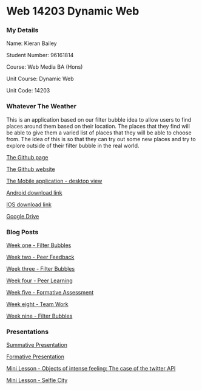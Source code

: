 # Web 14203 Dynamic Web

### My Details

Name: Kieran Bailey

Student Number: 96161814

Course: Web Media BA (Hons)

Unit Course: Dynamic Web

Unit Code: 14203

### Whatever The Weather

This is an application based on our filter bubble idea to allow users to find places around them based on their location. The places that they find will be able to give them a varied list of places that they will be able to choose from. The idea of this is so that they can try out some new places and try to explore outside of their filter bubble in the real world.

[The Github page](https://github.com/WhateverTheWeather/WhateverTheWeather.github.io)

[The Github website](http://whatevertheweather.github.io)

[The Mobile application - desktop view](http://snappy.appypie.com/html5/whatevertheweatherapp)

[Android download link](http://snappy.appypie.com/media/appfile/eb9c6a4be37d.apk)

[IOS download link](http://snappy.appypie.com/user/download-plist/appId/eb9c6a4be37d)

[Google Drive](https://drive.google.com/open?id=0B-97PsC_crhUZDdGajFsUHd5MTg)

### Blog Posts

[Week one - Filter Bubbles](http://www.fourthfloor.me/blogs/kbailey/?p=99)

[Week two - Peer Feedback](http://www.fourthfloor.me/blogs/kbailey/?p=104)

[Week three - Filter Bubbles](http://www.fourthfloor.me/blogs/kbailey/?p=106)

[Week four - Peer Learning](http://www.fourthfloor.me/blogs/kbailey/?p=108)

[Week five - Formative Assessment](http://www.fourthfloor.me/blogs/kbailey/?p=110)

[Week eight - Team Work](http://www.fourthfloor.me/blogs/kbailey/?p=112)

[Week nine - Filter Bubbles](http://www.fourthfloor.me/blogs/kbailey/?p=114)

### Presentations
[Summative Presentation](https://docs.google.com/presentation/d/1UmgIyuFFYj3YmJcrtJKITuz0vTeB1eR8UIh6gZfP7Xo/edit?usp=sharing)

[Formative Presentation](https://drive.google.com/open?id=1y21ki4UrUoHIueBwOxObGk32Q3kjzK4jyVsgR2iYPns)

[Mini Lesson - Objects of intense feeling: The case of the twitter API](https://drive.google.com/open?id=19llZufWFG8ZZcmtTFxO9Bo2GBp62gf_wAKlGt7qsorc)

[Mini Lesson - Selfie City](https://github.com/03difoha/SelfieCity.git)